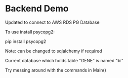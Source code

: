 # Backend Demo
Updated to connect to AWS RDS PG Database

To use install psycopg2:

pip install psycopg2

Note: can be changed to sqlalchemy if required

Current database which holds table "GENE" is named "bi"

Try messing around with the commands in Main()
